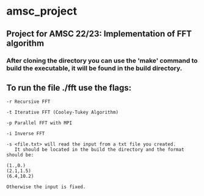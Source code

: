 # amsc_project
## Project for AMSC 22/23: Implementation of FFT algorithm

### After cloning the directory you can use the 'make' command to build the executable, it will be found in the build directory.
## To run the file ./fft use the flags:

```
-r Recursive FFT
```

```
-t Iterative FFT (Cooley-Tukey Algorithm)
```

```
-p Parallel FFT with MPI
```

```
-i Inverse FFT
```

```
-s <file.txt> will read the input from a txt file you created. 
   It should be located in the build the directory and the format should be:

(1.,0.)
(2.1,1.5)
(6.4,10.2)

Otherwise the input is fixed.
```

